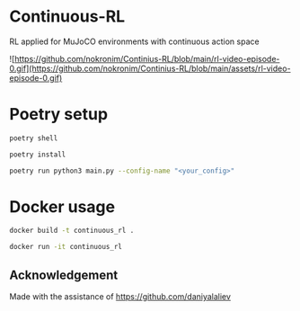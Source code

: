 # Continuous-RL

RL applied for MuJoCO environments with continuous action space

![https://github.com/nokronim/Continius-RL/blob/main/rl-video-episode-0.gif](https://github.com/nokronim/Continius-RL/blob/main/assets/rl-video-episode-0.gif)

# Poetry setup

```bash
poetry shell
```
```bash
poetry install
```

```bash
poetry run python3 main.py --config-name "<your_config>"
```

# Docker usage
```bash
docker build -t continuous_rl .
```
```bash
docker run -it continuous_rl
```
## Acknowledgement
Made with the assistance of https://github.com/daniyalaliev

